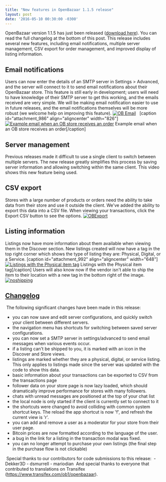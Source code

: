 ```yaml
---
title: "New features in OpenBazaar 1.1.5 release" 
layout: post
date: '2016-05-10 00:30:00 -0300'
---
```

        
OpenBazaar version 1.1.5 has just been released ([download here](https://openbazaar.org/)). You can read the full changelog at the bottom of this post. This release includes several new features, including email notifications, multiple server management, CSV export for order management, and improved display of listing information.

Email notifications
-------------------

Users can now enter the details of an SMTP server in Settings > Advanced, and the server will connect to it to send email notifications about their OpenBazaar store. This feature is still early in development; users will need to have knowledge of their SMTP server to get this working, and the emails received are very simple. We will be making email notification easier to use in future releases, and the email notifications themselves will be more robust (we welcome help on improving this feature). [![OB Email](https://blog.openbazaar.org/wp-content/uploads/2016/05/Screenshot-from-2016-05-10-15-19-36-1024x524.png)](https://blog.openbazaar.org/wp-content/uploads/2016/05/Screenshot-from-2016-05-10-15-19-36.png)   \[caption id="attachment_986" align="aligncenter" width="826"\][![Example email when an OB store receives an order](https://blog.openbazaar.org/wp-content/uploads/2016/05/OBEmail.png)](https://blog.openbazaar.org/wp-content/uploads/2016/05/OBEmail.png) Example email when an OB store receives an order\[/caption\]  

Server management
-----------------

Previous releases made it difficult to use a single client to switch between multiple servers. The new release greatly simplifies this process by saving server information and allowing switching within the same client. This video shows this new feature being used.  

CSV export
----------

Stores with a large number of products or orders need the ability to take data from their store and use it outside the client. We've added the ability to export this data into a CSV file. When viewing your transactions, click the Export CSV button to see the options. [![OBExport](https://blog.openbazaar.org/wp-content/uploads/2016/05/OBExport.png)](https://blog.openbazaar.org/wp-content/uploads/2016/05/OBExport.png)  

Listing information
-------------------

Listings now have more information about them available when viewing them in the Discover section. New listings created will now have a tag in the top right corner which shows the type of listing they are: Physical, Digital, or a Service. \[caption id="attachment_992" align="aligncenter" width="648"\][![Listings with the Physical item tag](https://blog.openbazaar.org/wp-content/uploads/2016/05/Listingtag-1024x391.png)](https://blog.openbazaar.org/wp-content/uploads/2016/05/Listingtag.png) Listings with the Physical item tag\[/caption\] Users will also know now if the vendor isn't able to ship the item to their location with a new tag in the bottom right of the image. [![noshipping](https://blog.openbazaar.org/wp-content/uploads/2016/05/noshipping.png)](https://blog.openbazaar.org/wp-content/uploads/2016/05/noshipping.png)

[Changelog](https://github.com/OpenBazaar/OpenBazaar-Installer/releases/tag/v1.1.5)
-----------------------------------------------------------------------------------

 The following significant changes have been made in this release: ​

*   you can now save and edit server configurations, and quickly switch your client between different servers.
*   the navigation menu has shortcuts for switching between saved server configurations.
*   you can now set a SMTP server in settings/advanced to send email messages when various events occur.
*   if a listing can't be shipped to you, it is marked with an icon in the Discover and Store views.
*   listings are marked whether they are a physical, digital, or service listing. This only applies to listings made since the server was updated with the code to show this data.
*   basic information about your transactions can be exported to CSV from the transactions page
*   follower data on your store page is now lazy loaded, which should dramatically improve performance for stores with many followers.
*   chats with unread messages are positioned at the top of your chat list
*   the local node is only started if the client is currently set to connect to it
*   the shortcuts were changed to avoid colliding with common system shortcut keys. The reload the app shortcut is now 'f', and refresh the current view is 'r'.
*   you can add and remove a user as a moderator for your store from their user page.
*   Bitcoin prices are now formatted according to the language of the user.
*   a bug in the link for a listing in the transaction modal was fixed.
*   you can no longer attempt to purchase your own listings (the final step in the purchase flow is not clickable)

​ ​Special thanks to our contributors for code submissions to this release: ​ - Dekker3D - dsmurrell - mariodian ​ And special thanks to everyone that contributed to translations on Transifex (https://www.transifex.com/ob1/openbazaar).
